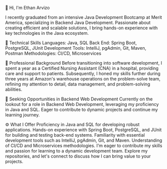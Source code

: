 👋 Hi, I'm Ethan Arvizo


I recently graduated from an intensive Java Development Bootcamp at Merit America, specializing in Backend Java Development. Passionate about creating efficient and scalable solutions, I bring hands-on experience with key technologies in the Java ecosystem.

🚀 Technical Skills
Languages: Java, SQL
Back End: Spring Boot, PostgreSQL, JUnit
Development Tools: IntelliJ, pgAdmin, Git, Maven, Postman
Methodologies: CI/CD, Microservices

💼 Professional Background
Before transitioning into software development, I spent a year as a Certified Nursing Assistant (CNA) in a hospital, providing care and support to patients. Subsequently, I honed my skills further during three years at Amazon's warehouse operations on the problem-solve team, refining my attention to detail, data management, and problem-solving abilities.

🌱 Seeking Opportunities in Backend Web Development
Currently on the lookout for a role in Backend Web Development, leveraging my proficiency in Java and SQL. Eager to contribute to dynamic projects and continue my learning journey.

⚙️ What I Offer
Proficiency in Java and SQL for developing robust applications.
Hands-on experience with Spring Boot, PostgreSQL, and JUnit for building and testing back-end systems.
Familiarity with essential development tools such as IntelliJ, pgAdmin, Git, and Maven.
Understanding of CI/CD and Microservices methodologies.
I'm eager to contribute my skills and passion for learning to a dynamic development team. Explore my repositories, and let's connect to discuss how I can bring value to your projects.
